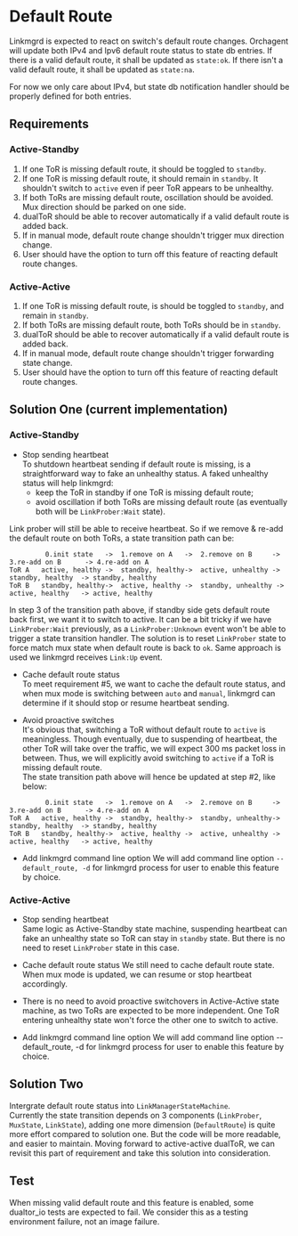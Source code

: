# Default Route

Linkmgrd is expected to react on switch's default route changes. Orchagent will update both IPv4 and Ipv6 default route status to state db entries. If there is a valid default route, it shall be updated as `state:ok`. If there isn't a valid default route, it shall be updated as `state:na`. 

For now we only care about IPv4, but state db notification handler should be properly defined for both entries. 

## Requirements 
### Active-Standby
1. If one ToR is missing default route, it should be toggled to `standby`.
1. If one ToR is missing default route, it should remain in `standby`. It shouldn't switch to `active` even if peer ToR appears to be unhealthy. 
1. If both ToRs are missing default route, oscillation should be avoided. Mux direction should be parked on one side. 
1. dualToR should be able to recover automatically if a valid default route is added back.
1. If in manual mode, default route change shouldn't trigger mux direction change.  
1. User should have the option to turn off this feature of reacting default route changes. 

### Active-Active
1. If one ToR is missing default route, is should be toggled to `standby`, and remain in `standby`.
1. If both ToRs are missing default route, both ToRs should be in `standby`. 
1. dualToR should be able to recover automatically if a valid default route is added back.
1. If in manual mode, default route change shouldn't trigger forwarding state change.  
1. User should have the option to turn off this feature of reacting default route changes. 

## Solution One (current implementation)
### Active-Standby
* Stop sending heartbeat   
To shutdown heartbeat sending if default route is missing, is a straightforward way to fake an unhealthy status. A faked unhealthy status will help linkmgrd:
    * keep the ToR in standby if one ToR is missing default route;
    * avoid oscillation if both ToRs are missing default route (as eventually both will be `LinkProber:Wait` state).   

Link prober will still be able to receive heartbeat. So if we remove & re-add the default route on both ToRs, a state transition path can be:   

```
         0.init state   ->  1.remove on A   ->  2.remove on B     -> 3.re-add on B      -> 4.re-add on A
ToR A   active, healthy ->  standby, healthy->  active, unhealthy ->  standby, healthy  -> standby, healthy
ToR B   standby, healthy->  active, healthy ->  standby, unhealthy -> active, healthy   -> active, healthy
```

In step 3 of the transition path above, if standby side gets default route back first, we want it to switch to active. It can be a bit tricky if we have `LinkProber:Wait` previously, as a `LinkProber:Unknown` event won't be able to trigger a state transition handler. The solution is to reset `LinkProber` state to force match mux state when default route is back to `ok`. Same approach is used we linkmgrd receives `Link:Up` event. 

* Cache default route status   
To meet requirement #5, we want to cache the default route status, and when mux mode is switching between `auto` and `manual`, linkmgrd can determine if it should stop or resume heartbeat sending. 

* Avoid proactive switches  
It's obvious that, switching a ToR without default route to `active` is meaningless. Though eventually, due to suspending of heartbeat, the other ToR will take over the traffic, we will expect 300 ms packet loss in between. Thus, we will explicitly avoid switching to `active` if a ToR is missing default route.   
The state transition path above will hence be updated at step #2, like below:

```
         0.init state   ->  1.remove on A   ->  2.remove on B     -> 3.re-add on B      -> 4.re-add on A
ToR A   active, healthy ->  standby, healthy->  standby, unhealthy-> standby, healthy  -> standby, healthy
ToR B   standby, healthy->  active, healthy ->  active, unhealthy -> active, healthy   -> active, healthy
```

* Add linkmgrd command line option 
We will add command line option `--default_route, -d` for linkmgrd process for user to enable this feature by choice.

### Active-Active
* Stop sending heartbeat  
Same logic as Active-Standby state machine, suspending heartbeat can fake an unhealthy state so ToR can stay in `standby` state. But there is no need to reset `LinkProber` state in this case. 

* Cache default route status
We still need to cache default route state. When mux mode is updated, we can resume or stop heartbeat accordingly. 

* There is no need to avoid proactive switchovers in Active-Active state machine, as two ToRs are expected to be more independent. One ToR entering unhealthy state won't force the other one to switch to active. 

* Add linkmgrd command line option We will add command line option --default_route, -d for linkmgrd process for user to enable this feature by choice.

## Solution Two 

Intergrate default route status into `LinkManagerStateMachine`.   
Currently the state transition depends on 3 components (`LinkProber`, `MuxState`, `LinkState`), adding one more dimension (`DefaultRoute`) is quite more effort compared to solution one. But the code will be more readable, and easier to maintain. Moving forward to active-active dualToR, we can revisit this part of requirement and take this solution into consideration. 

## Test

When missing valid default route and this feature is enabled, some dualtor_io tests are expected to fail. We consider this as a testing environment failure, not an image failure. 
